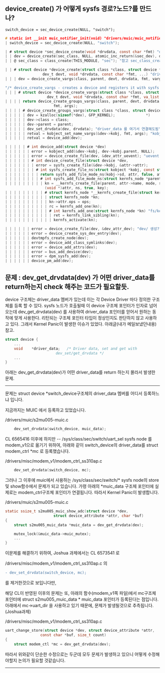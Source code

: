 

## device_create() 가 어떻게 sysfs 경로?노드?를 만드나?
	switch_device = sec_device_create(NULL, "switch");


```c
# static int __init muic_notifier_init(void) "drivers/muic/muic_notifier.c"
| switch_device = sec_device_create(NULL, "switch");

| # struct device *sec_device_create(void *drvdata, const char *fmt) "drivers/staging/samsung/sec_sysfs.c"
| | dev = device_create(sec_class, NULL, atomic_inc_return(&sec_dev), drvdata, fmt);
| | @ sec_class = class_create(THIS_MODULE, "sec"); "참고 sec_class_create() 에서 sec class 생성"

| | # struct device *device_create(struct class *class, struct device *parent,
			     dev_t devt, void *drvdata, const char *fmt, ...) "drivers/base/core.c"
| | | dev = device_create_vargs(class, parent, devt, drvdata, fmt, vargs);

"/* device_create_vargs - creates a device and registers it with sysfs */"
| | | # struct device *device_create_vargs(struct class *class, struct device *parent,
				   dev_t devt, void *drvdata, const char *fmt, va_list args)
| | | | return device_create_groups_vargs(class, parent, devt, drvdata, NULL,
					  fmt, args);
| | | | # device_create_groups_vargs(struct class *class, struct device *parent,
| | | | | dev = kzalloc(sizeof(*dev), GFP_KERNEL);				*) 
| | | | | dev->class = class;
| | | | | dev->parent = parent;
| | | | | dev_set_drvdata(dev, drvdata); "driver_data 를 여기서 연결해도됨"
| | | | | retval = kobject_set_name_vargs(&dev->kobj, fmt, args); "kobj->name 을 fmt로 초기화"
| | | | | retval = device_add(dev);

| | | | | # int device_add(struct device *dev)
| | | | | | error = kobject_add(&dev->kobj, dev->kobj.parent, NULL);
| | | | | | error = device_create_file(dev, &dev_attr_uevent); "uevent 생성?"
| | | | | | # int device_create_file(struct device *dev,
| | | | | | | error = sysfs_create_file(&dev->kobj, &attr->attr);
| | | | | | | # int sysfs_create_file_ns(struct kobject *kobj, const struct attribute *attr, "fs/sysfs/file.c"
| | | | | | | | return sysfs_add_file_mode_ns(kobj->sd, attr, false, attr->mode, ns);
| | | | | | | | # int sysfs_add_file_mode_ns(struct kernfs_node *parent,
| | | | | | | | | kn = __kernfs_create_file(parent, attr->name, mode, size, ops,
				  (void *)attr, ns, true, key);
| | | | | | | | | # struct kernfs_node *__kernfs_create_file(struct kernfs_node *parent, "fs/kernfs/file.c"
| | | | | | | | | | struct kernfs_node *kn;
| | | | | | | | | | kn->attr.ops = ops;
| | | | | | | | | | rc = kernfs_add_one(kn);
| | | | | | | | | | # int kernfs_add_one(struct kernfs_node *kn) "fs/kernfs/dir.c"
| | | | | | | | | | | ret = kernfs_link_sibling(kn);
| | | | | | | | | | | kernfs_activate(kn);

| | | | | | error = device_create_file(dev, &dev_attr_dev); "dev/ 생성?"
| | | | | | error = device_create_sys_dev_entry(dev);
| | | | | | devtmpfs_create_node(dev);
| | | | | | error = device_add_class_symlinks(dev);
| | | | | | error = device_add_attrs(dev);
| | | | | | error = bus_add_device(dev);
| | | | | | error = dpm_sysfs_add(dev);
| | | | | | device_pm_add(dev);


```

















## 문제 : dev_get_drvdata(dev) 가 어떤 driver_data를 return하는지 check 해주는 코드가 필요할듯.

device 구조체는 driver_data 멤버가 있는데 이는 각 Device Driver 마다 정의한
구조체를 등록 할 수 있다.
sysfs 노드가 호출될때 이 device 구조체 포인터가 인자로 넘어오는데
dev_get_drvdata(dev) 를 사용하여 driver_data 포인터를 얻어서 원하는 동작에 맞게 사용한다.
리턴되는 구조체 포인터 타입이 정상인지도 판단하지 않고 사용하고 있다.
그래서 Kernel Panic이 발생한 이슈가 있었다. 아래글(내가 메일보냈던내용) 참고.


```c
struct device {
	...
	void	*driver_data;	/* Driver data, set and get with
					   dev_set/get_drvdata */
	...
}
```


아래는 dev_get_drvdata(dev)가 어떤 driver_data를 return 하는지 몰라서 발생한 문제.

--------

문제는 struct device *switch_device구조체의 driver_data 멤버를 
어디서 등록하느냐 입니다.

지금까지는 MUIC 에서 등록하고 있었습니다.

/drivers/muic/s2mu005-muic.c
```c
	dev_set_drvdata(switch_device, muic_data);
```


CL 6565416 이후에
하지만 -- /sys/class/sec/switch/uart_sel 
sysfs node 를 modem_v1으로 옮기기 위하여, 아래와 같이
switch_device의 driver_data를 struct modem_ctrl *mc 로 등록했습니다.

/drivers/misc/modem_v1/modem_ctrl_ss310ap.c
```c
	dev_set_drvdata(switch_device, mc);
```


그러나 그 이후에 muic에서 사용하는 /sys/class/sec/switch/* 
sysfs node의 store 및 show함수에서 문제가 되고 있습니다.
가령 아래의 *muic_data 구조체 포인터에 실제로는 modem_ctrl구조체 포인터가 연결됩니다.
따라서 Kernel Panic이 발생합니다.

/drivers/muic/s2mu005-muic.c
```c
static ssize_t s2mu005_muic_show_adc(struct device *dev,
				      struct device_attribute *attr, char *buf)
{
	struct s2mu005_muic_data *muic_data = dev_get_drvdata(dev);

	mutex_lock(&muic_data->muic_mutex);
	...
}
```


이문제를 해결하기 위하여, Joshua 과제에서는 CL 6573541 로 

/drivers/misc/modem_v1/modem_ctrl_ss310ap.c 의
```patch
- dev_set_drvdata(switch_device, mc); 
```
를 제거한것으로 보입니다만,

해당 CL이 반영된 이후의 문제는 또, 아래의 함수(modem_v1쪽 파일)에서 mc구조체 포인터에
struct s2mu005_muic_data * muic_data 포인터가 등록된다는 점입니다.
아래에서 mc->uart_dir 을 사용하고 있기 때문에, 문제가 발생될것으로 추측됩니다.(Joshua과제)

/drivers/misc/modem_v1/modem_ctrl_ss310ap.c
```c
uart_change_store(struct device *dev, struct device_attribute *attr,
				const char *buf, size_t count)
{
	struct modem_ctl *mc = dev_get_drvdata(dev);
```


따라서 위와같이 단순한 수정으로는 두군데 모두 문제가 발생하고 있으니
어떻게 수정해야할지 논의가 필요할 것같습니다.


------
